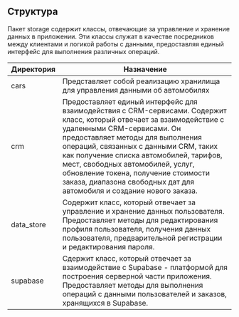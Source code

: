 ## Структура
Пакет storage содержит классы, отвечающие за управление и хранение данных в приложении. Эти классы служат в качестве посредников между клиентами и логикой работы с данными, предоставляя единый интерфейс для выполнения различных операций.

| Директория | Назначение   |
|-------|--------------|
| cars  | Представляет собой реализацию хранилища для управления данными об автомобилях |
| crm   | Предоставляет единый интерфейс для взаимодействия с CRM-сервисами. Содержит класс, который отвечает за взаимодействие с удаленными CRM-сервисами. Он предоставляет методы для выполнения  операций, связанных с данными CRM, таких как получение списка автомобилей, тарифов, мест, свободных автомобилей, услуг, обновление токена, получение стоимости заказа, диапазона свободных дат для автомобиля и создание нового заказа. |
| data_store | Содержит класс, который отвечает за управление и хранение данных пользователя. Предоставляет методы для редактирования профиля пользователя, получения данных пользователя, предварительной регистрации и редактирования пароля. |
| supabase | Сдержит класс, который отвечает за взаимодействие с Supabase - платформой для построения серверной части приложения. Предоставляет методы для выполнения операций с данными пользователей и заказов, хранящихся в Supabase. |

